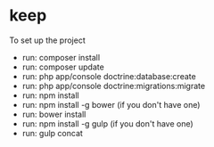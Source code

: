 # keep

To set up the project
- run: composer install
- run: composer update
- run: php app/console doctrine:database:create
- run: php app/console doctrine:migrations:migrate
- run: npm install
- run: npm install -g bower (if you don't have one)
- run: bower install
- run: npm install -g gulp (if you don't have one)
- run: gulp concat
